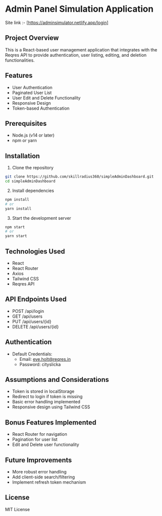 # Admin Panel Simulation Application
Site link :- [https://adminsimulator.netlify.app/login]

## Project Overview
This is a React-based user management application that integrates with the Reqres API to provide authentication, user listing, editing, and deletion functionalities.

## Features
- User Authentication
- Paginated User List
- User Edit and Delete Functionality
- Responsive Design
- Token-based Authentication

## Prerequisites
- Node.js (v14 or later)
- npm or yarn

## Installation

1. Clone the repository
```bash
git clone https://github.com/skillradius360/simpleAdminDashboard.git
cd simpleAdminDashboard

```

2. Install dependencies
```bash
npm install
# or
yarn install
```

3. Start the development server
```bash
npm start
# or
yarn start
```

## Technologies Used
- React
- React Router
- Axios
- Tailwind CSS
- Reqres API

## API Endpoints Used
- POST /api/login
- GET /api/users
- PUT /api/users/{id}
- DELETE /api/users/{id}

## Authentication
- Default Credentials:
  - Email: eve.holt@reqres.in
  - Password: cityslicka

## Assumptions and Considerations
- Token is stored in localStorage
- Redirect to login if token is missing
- Basic error handling implemented
- Responsive design using Tailwind CSS

## Bonus Features Implemented
- React Router for navigation
- Pagination for user list
- Edit and Delete user functionality

## Future Improvements
- More robust error handling
- Add client-side search/filtering
- Implement refresh token mechanism

## License
MIT License
